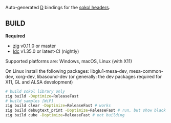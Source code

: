 
Auto-generated [D](https://dlang.org) bindings for the [sokol headers](https://github.com/floooh/sokol).

## BUILD

**Required**

- [zig](https://ziglang.org/download) v0.11.0 or master
- [ldc](https://ldc-developers.github.io) v1.35.0 or latest-CI (nightly)

Supported platforms are: Windows, macOS, Linux (with X11)

On Linux install the following packages: libglu1-mesa-dev, mesa-common-dev, xorg-dev, libasound-dev (or generally: the dev packages required for X11, GL and ALSA development)

```sh
# build sokol library only
zig build -Doptimize=ReleaseFast
# build samples [WiP]
zig build clear -Doptimize=ReleaseFast # works
zig build debugtext_print -Doptimize=ReleaseFast # run, but show black screen
zig build cube -Doptimize=ReleaseFast # not building
```